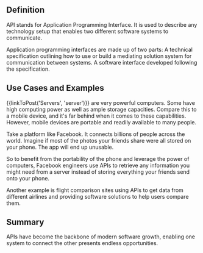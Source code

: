 ## Definition

API  stands for Application Programming Interface. It is used to describe any technology setup that enables two different software systems to communicate.


Application programming interfaces are made up of two parts:
A technical specification outlining how to use or build a mediating solution system for communication between systems.
A software interface developed following the specification.


## Use Cases and Examples

{{linkToPost('Servers', 'server')}} are very powerful computers. Some have high computing power as well as ample storage capacities. Compare this to a mobile device, and it's far behind when it comes to these capabilities.
 However, mobile devices are portable and readily available to many people.

Take a platform like Facebook. It connects billions of people across the world. Imagine if most of the photos your friends share were all stored on your phone. The app will end up unusable. 

So to benefit from the portability of the phone and leverage the power of computers, Facebook engineers use APIs to retrieve any information you might need from a server instead of storing everything your friends send onto your phone.

Another example is flight comparison sites using APIs to get data from different airlines and providing software solutions to help users compare them.

## Summary

APIs have become the backbone of modern software growth, enabling one system to connect the other presents endless opportunities.